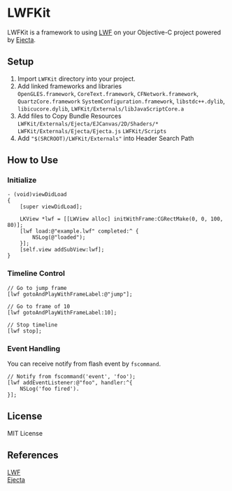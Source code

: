 # LWFKit

LWFKit is a framework to using [LWF](https://github.com/gree/lwf) on your Objective-C project powered by [Ejecta](https://github.com/phoboslab/Ejecta).

## Setup

  1. Import `LWFKit` directory into your project.
  2. Add linked frameworks and libraries   
    `OpenGLES.framework`, `CoreText.framework`, `CFNetwork.framework`,
    `QuartzCore.framework` `SystemConfiguration.framework`,
    `libstdc++.dylib`, `libicucore.dylib`, `LWFKit/Externals/libJavaScriptCore.a`
  3. Add files to Copy Bundle Resources  
    `LWFKit/Externals/Ejecta/EJCanvas/2D/Shaders/*`
    `LWFKit/Externals/Ejecta/Ejecta.js`
    `LWFKit/Scripts`
  4. Add `"$(SRCROOT)/LWFKit/Externals"` into Header Search Path

## How to Use

### Initialize 

```objc
- (void)viewDidLoad
{
    [super viewDidLoad];

    LKView *lwf = [[LWView alloc] initWithFrame:CGRectMake(0, 0, 100, 80)];
    [lwf load:@"example.lwf" completed:^ {
        NSLog(@"loaded");
    }];
    [self.view addSubView:lwf];
}
```

### Timeline Control

```objc
// Go to jump frame
[lwf gotoAndPlayWithFrameLabel:@"jump"];

// Go to frame of 10
[lwf gotoAndPlayWithFrameLabel:10];

// Stop timeline
[lwf stop];
```

###  Event Handling

You can receive notify from flash event by `fscommand`.

```objc
// Notify from fscommand('event', 'foo');
[lwf addEventListener:@"foo", handler:^{
    NSLog('foo fired').
}];
```

## License

MIT License

## References
  [LWF](http://gree.github.io/lwf/)  
  [Ejecta](http://impactjs.com/ejecta)
